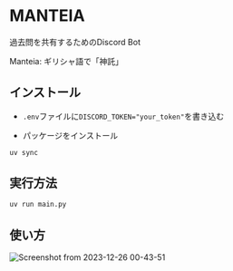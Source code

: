 # MANTEIA

過去問を共有するためのDiscord Bot

Manteia: ギリシャ語で「神託」

## インストール

- `.env`ファイルに`DISCORD_TOKEN="your_token"`を書き込む

- パッケージをインストール

```bash
uv sync
```

## 実行方法

```bash
uv run main.py
```

## 使い方

![Screenshot from 2023-12-26 00-43-51](https://github.com/jijinbei/Manteia/assets/87472238/83b36816-694d-4de5-9c4e-5bb150777cf3)
